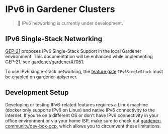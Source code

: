 # IPv6 in Gardener Clusters

> 🚧 IPv6 networking is currently under development.

## IPv6 Single-Stack Networking

[GEP-21](../proposals/21-ipv6-singlestack-local.md) proposes IPv6 Single-Stack Support in the local Gardener environment.
This documentation will be enhanced while implementing GEP-21, see [gardener/gardener#7051](https://github.com/gardener/gardener/issues/7051).

To use IPv6 single-stack networking, the [feature gate](../deployment/feature_gates.md) `IPv6SingleStack` must be enabled on gardener-apiserver.

## Development Setup

Developing or testing IPv6-related features requires a Linux machine (docker only supports IPv6 on Linux) and native IPv6 connectivity to the internet.
If you're on a different OS or don't have IPv6 connectivity in your office environment or via your home ISP, make sure to check out [gardener-community/dev-box-gcp](https://github.com/gardener-community/dev-box-gcp), which allows you to circumvent these limitations.
